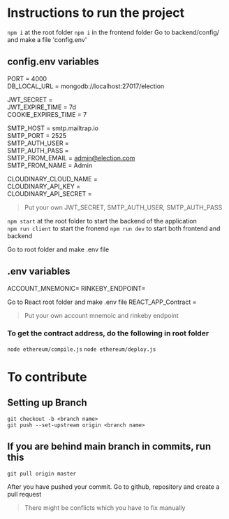 # Instructions to run the project

`npm i` at the root folder
`npm i` in the frontend folder
Go to backend/config/ and make a file 'config.env'

## config.env variables  

PORT = 4000  
DB_LOCAL_URL = mongodb://localhost:27017/election  

JWT_SECRET =   
JWT_EXPIRE_TIME = 7d  
COOKIE_EXPIRES_TIME = 7  

SMTP_HOST = smtp.mailtrap.io  
SMTP_PORT = 2525  
SMTP_AUTH_USER =    
SMTP_AUTH_PASS  =   
SMTP_FROM_EMAIL = admin@election.com  
SMTP_FROM_NAME = Admin  

CLOUDINARY_CLOUD_NAME =   
CLOUDINARY_API_KEY =  
CLOUDINARY_API_SECRET =  
> Put your own JWT_SECRET, SMTP_AUTH_USER, SMTP_AUTH_PASS

`npm start` at the root folder to start the backend of the application  
`npm run client` to start the fronend
`npm run dev` to start both frontend and backend

Go to root folder and make .env file
## .env variables

ACCOUNT_MNEMONIC=
RINKEBY_ENDPOINT=  
 
Go to React root folder and make .env file
REACT_APP_Contract =
> Put your own account mnemoic and rinkeby endpoint

### To get the contract address, do the following in root folder

 `node ethereum/compile.js`
 `node ethereum/deploy.js`

# To contribute 

## Setting up Branch
```
git checkout -b <branch name>
git push --set-upstream origin <branch name>

```

## If you are behind main branch in commits, run this

`git pull origin master`

After you have pushed your commit. Go to github, repository and create a pull request

>There might be conflicts which you have to fix manually